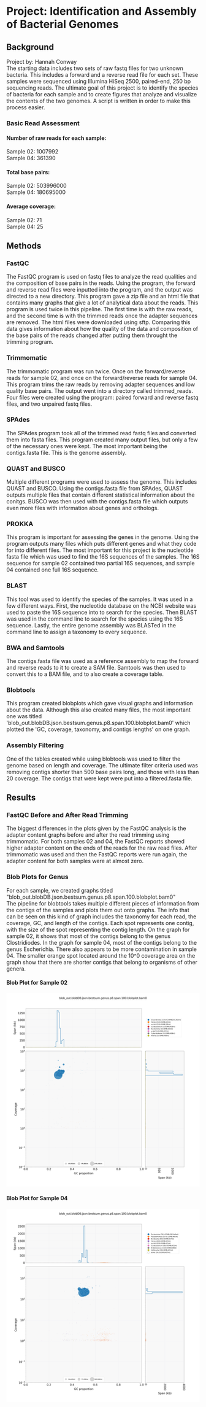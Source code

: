 # Project: Identification and Assembly of Bacterial Genomes

## Background
Project by: Hannah Conway  
The starting data includes two sets of raw fastq files for two unknown bacteria. This includes a forward and a reverse read file for each set. These samples were sequenced using Illumina HiSeq 2500, paired-end, 250 bp sequencing reads. The ultimate goal of this project is to identify the species of bacteria for each sample and to create figures that analyze and visualize the contents of the two genomes. A script is written in order to make this process easier.

### Basic Read Assessment

#### Number of raw reads for each sample:
Sample 02: 1007992  
Sample 04: 361390

#### Total base pairs:
Sample 02: 503996000  
Sample 04: 180695000

#### Average coverage:
Sample 02: 71  
Sample 04: 25

## Methods

### FastQC
The FastQC program is used on fastq files to analyze the read qualities and the composition of base pairs in the reads. Using the program, the forward and reverse read files were inputted into the program, and the output was directed to a new directory. This program gave a zip file and an html file that contains many graphs that give a lot of analytical data about the reads.
This program is used twice in this pipeline. The first time is with the raw reads, and the second time is with the trimmed reads once the adapter sequences are removed. The html files were downloaded using sftp. Comparing this data gives information about how the quality of the data and composition of the base pairs of the reads changed after putting them throught the trimming program.

### Trimmomatic
The trimmomatic program was run twice. Once on the forward/reverse reads for sample 02, and once on the forward/reverse reads for sample 04. This program trims the raw reads by removing adapter sequences and low quality base pairs. The output went into a directory called trimmed_reads. Four files were created using the program: paired forward and reverse fastq files, and two unpaired fastq files.

### SPAdes
The SPAdes program took all of the trimmed read fastq files and converted them into fasta files. This program created many output files, but only a few of the necessary ones were kept. The most important being the contigs.fasta file. This is the genome assembly.

### QUAST and BUSCO
Multiple different programs were used to assess the genome. This includes QUAST and BUSCO. Using the contigs.fasta file from SPAdes, QUAST outputs multiple files that contain different statistical information about the conitgs. BUSCO was then used with the contigs.fasta file which outputs even more files with information about genes and orthologs.

### PROKKA
This program is important for assessing the genes in the genome. Using the program outputs many files which puts different genes and what they code for into different files. The most important for this project is the nucleotide fasta file which was used to find the 16S sequences of the samples. The 16S sequence for sample 02 contained two partial 16S sequences, and sample 04 contained one full 16S sequence.

### BLAST
This tool was used to identify the species of the samples. It was used in a few different ways. First, the nucleotide database on the NCBI website was used to paste the 16S sequence into to search for the species. Then BLAST was used in the command line to search for the species using the 16S sequence. Lastly, the entire genome assembly was BLASTed in the command line to assign a taxonomy to every sequence.

### BWA and Samtools
The contigs.fasta file was used as a reference assembly to map the forward and reverse reads to it to create a SAM file. Samtools was then used to convert this to a BAM file, and to also create a coverage table.

### Blobtools
This program created blobplots which gave visual graphs and information about the data. Although this also created many files, the most important one was titled 'blob_out.blobDB.json.bestsum.genus.p8.span.100.blobplot.bam0' which plotted the 'GC, coverage, taxonomy, and contigs lengths' on one graph.

### Assembly Filtering
One of the tables created while using blobtools was used to filter the genome based on length and coverage. The ultimate filter criteria used was removing contigs shorter than 500 base pairs long, and those with less than 20 coverage. The contigs that were kept were put into a filtered.fasta file.

## Results

### FastQC Before and After Read Trimming
The biggest differences in the plots given by the FastQC analysis is the adapter content graphs before and after the read trimming using trimmomatic. For both samples 02 and 04, the FastQC reports showed higher adapter content on the ends of the reads for the raw read files. After trimmomatic was used and then the FastQC reports were run again, the adapter content for both samples were at almost zero.

### Blob Plots for Genus
For each sample, we created graphs titled "blob_out.blobDB.json.bestsum.genus.p8.span.100.blobplot.bam0"  
The pipeline for blobtools takes multiple different pieces of information from the contigs of the samples and plots them out onto graphs. The info that can be seen on this kind of graph includes the taxonomy for each read, the coverage, GC, and length of the contigs. Each spot represents one contig, with the size of the spot representing the contig length. On the graph for sample 02, it shows that most of the contigs belong to the genus Clostridiodes. In the graph for sample 04, most of the contigs belong to the genus Escherichia. There also appears to be more contamination in sample 04. The smaller orange spot located around the 10^0 coverage area on the graph show that there are shorter contigs that belong to organisms of other genera.
#### Blob Plot for Sample 02
![02](images/02_blob_out.blobDB.json.bestsum.genus.p8.span.100.blobplot.bam0.png)
#### Blob Plot for Sample 04
![04](images/04_blob_out.blobDB.json.bestsum.genus.p8.span.100.blobplot.bam0.png)
